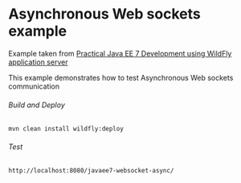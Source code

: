Asynchronous Web sockets example
=====================================
Example taken from [Practical Java EE 7 Development using WildFly application server](http://www.itbuzzpress.com/ebooks/java-ee-7-development-on-wildfly.html)

This example demonstrates how to test Asynchronous Web sockets communication

###### Build and Deploy
```shell
mvn clean install wildfly:deploy
```

###### Test
```shell
http://localhost:8080/javaee7-websocket-async/
```
 
